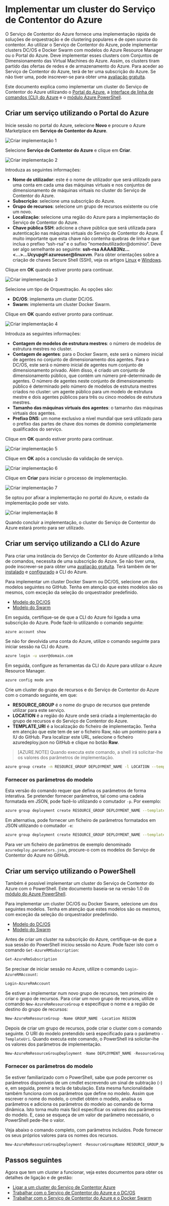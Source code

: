 <properties
   pageTitle="Implementar um cluster do Serviço de Contentor do Azure | Microsoft Azure"
   description="Implemente um cluster do Serviço de Contentor do Azure utilizando o Portal do Azure, a CLI do Azure ou o PowerShell."
   services="container-service"
   documentationCenter=""
   authors="rgardler"
   manager="timlt"
   editor=""
   tags="acs, azure-container-service"
   keywords="Docker, Contentores, Microserviços, Mesos, Azure"/>

<tags
   ms.service="container-service"
   ms.devlang="na"
   ms.topic="get-started-article"
   ms.tgt_pltfrm="na"
   ms.workload="na"
   ms.date="09/13/2016"
   ms.author="rogardle"/>

# Implementar um cluster do Serviço de Contentor do Azure

O Serviço de Contentor do Azure fornece uma implementação rápida de soluções de orquestração e de clustering populares e de open source do contentor. Ao utilizar o Serviço de Contentor do Azure, pode implementar clusters DC/OS e Docker Swarm com modelos do Azure Resource Manager ou o Portal do Azure. Deve implementar esses clusters com Conjuntos de Dimensionamento das Virtual Machines do Azure. Assim, os clusters tiram partido das ofertas de redes e de armazenamento do Azure. Para aceder ao Serviço de Contentor do Azure, terá de ter uma subscrição do Azure. Se não tiver uma, pode inscrever-se para obter uma [avaliação gratuita](http://azure.microsoft.com/pricing/free-trial/?WT.mc_id=AA4C1C935).

Este documento explica como implementar um cluster do Serviço de Contentor do Azure utilizando o [Portal do Azure](#creating-a-service-using-the-azure-portal), a [Interface de linha de comandos (CLI) do Azure](#creating-a-service-using-the-azure-cli) e o [módulo Azure PowerShell](#creating-a-service-using-powershell).  

## Criar um serviço utilizando o Portal do Azure

Inicie sessão no portal do Azure, selecione **Novo** e procure o Azure Marketplace em **Serviço de Contentor do Azure**.

![Criar implementação 1](media/acs-portal1.png)  <br />

Selecione **Serviço de Contentor do Azure** e clique em **Criar**.

![Criar implementação 2](media/acs-portal2.png)  <br />

Introduza as seguintes informações:

- **Nome de utilizador**: este é o nome de utilizador que será utilizado para uma conta em cada uma das máquinas virtuais e nos conjuntos de dimensionamento de máquinas virtuais no cluster do Serviço de Contentor do Azure.
- **Subscrição**: selecione uma subscrição do Azure.
- **Grupo de recursos**: selecione um grupo de recursos existente ou crie um novo.
- **Localização**: selecione uma região do Azure para a implementação do Serviço de Contentor do Azure.
- **Chave pública SSH**: adicione a chave pública que será utilizada para autenticação nas máquinas virtuais do Serviço de Contentor do Azure. É muito importante que esta chave não contenha quebras de linha e que inclua o prefixo “ssh-rsa” e o sufixo “nomedeutilizador@domínio”. Deve ser algo semelhante ao seguinte: **ssh-rsa AAAAB3Nz...<...>...UcyupgH azureuser@linuxvm**. Para obter orientações sobre a criação de chaves Secure Shell (SSH), veja os artigos [Linux]( https://azure.microsoft.com/documentation/articles/virtual-machines-linux-ssh-from-linux/) e [Windows]( https://azure.microsoft.com/documentation/articles/virtual-machines-linux-ssh-from-windows/).

Clique em **OK** quando estiver pronto para continuar.

![Criar implementação 3](media/acs-portal3.png)  <br />

Selecione um tipo de Orquestração. As opções são:

- **DC/OS**: implementa um cluster DC/OS.
- **Swarm**: implementa um cluster Docker Swarm.

Clique em **OK** quando estiver pronto para continuar.

![Criar implementação 4](media/acs-portal4.png)  <br />

Introduza as seguintes informações:

- **Contagem de modelos de estrutura mestres**: o número de modelos de estrutura mestres no cluster.
- **Contagem de agentes**: para o Docker Swarm, este será o número inicial de agentes no conjunto de dimensionamento dos agentes. Para o DC/OS, este será o número inicial de agentes num conjunto de dimensionamento privado. Além disso, é criado um conjunto de dimensionamento público, que contém um número pré-determinado de agentes. O número de agentes neste conjunto de dimensionamento público é determinado pelo número de modelos de estrutura mestres criados no cluster: um agente público para um modelo de estrutura mestre e dois agentes públicos para três ou cinco modelos de estrutura mestres.
- **Tamanho das máquinas virtuais dos agentes**: o tamanho das máquinas virtuais dos agentes.
- **Prefixo DNS**: um nome exclusivo a nível mundial que será utilizado para o prefixo das partes de chave dos nomes de domínio completamente qualificados do serviço.

Clique em **OK** quando estiver pronto para continuar.

![Criar implementação 5](media/acs-portal5.png)  <br />

Clique em **OK** após a conclusão da validação de serviço.

![Criar implementação 6](media/acs-portal6.png)  <br />

Clique em **Criar** para iniciar o processo de implementação.

![Criar implementação 7](media/acs-portal7.png)  <br />

Se optou por afixar a implementação no portal do Azure, o estado da implementação pode ser visto.

![Criar implementação 8](media/acs-portal8.png)  <br />

Quando concluir a implementação, o cluster do Serviço de Contentor do Azure estará pronto para ser utilizado.

## Criar um serviço utilizando a CLI do Azure

Para criar uma instância do Serviço de Contentor do Azure utilizando a linha de comandos, necessita de uma subscrição do Azure. Se não tiver uma, pode inscrever-se para obter uma [avaliação gratuita](http://azure.microsoft.com/pricing/free-trial/?WT.mc_id=AA4C1C935). Terá também de ter [instalado](../xplat-cli-install.md) e [configurado](../xplat-cli-connect.md) a CLI do Azure.

Para implementar um cluster Docker Swarm ou DC/OS, selecione um dos modelos seguintes no GitHub. Tenha em atenção que estes modelos são os mesmos, com exceção da seleção do orquestrador predefinido.

* [Modelo do DC/OS](https://github.com/Azure/azure-quickstart-templates/tree/master/101-acs-mesos)
* [Modelo do Swarm](https://github.com/Azure/azure-quickstart-templates/tree/master/101-acs-swarm)

Em seguida, certifique-se de que a CLI do Azure foi ligada a uma subscrição do Azure. Pode fazê-lo utilizando o comando seguinte:

```bash
azure account show
```
Se não for devolvida uma conta do Azure, utilize o comando seguinte para iniciar sessão na CLI do Azure.

```bash
azure login -u user@domain.com
```

Em seguida, configure as ferramentas da CLI do Azure para utilizar o Azure Resource Manager.

```bash
azure config mode arm
```

Crie um cluster do grupo de recursos e do Serviço de Contentor do Azure com o comando seguinte, em que:

- **RESOURCE_GROUP** é o nome do grupo de recursos que pretende utilizar para este serviço.
- **LOCATION** é a região do Azure onde será criada a implementação do grupo de recursos e do Serviço de Contentor do Azure.
- **TEMPLATE_URI** é a localização do ficheiro de implementação. Tenha em atenção que este tem de ser o ficheiro Raw, não um ponteiro para a IU do GitHub. Para localizar este URL, selecione o ficheiro azuredeploy.json no GitHub e clique no botão **Raw**.

> [AZURE.NOTE] Quando executa este comando, a shell irá solicitar-lhe os valores dos parâmetros de implementação.

```bash
azure group create -n RESOURCE_GROUP DEPLOYMENT_NAME -l LOCATION --template-uri TEMPLATE_URI
```

### Fornecer os parâmetros do modelo

Esta versão do comando requer que defina os parâmetros de forma interativa. Se pretender fornecer parâmetros, tal como uma cadeia formatada em JSON, pode fazê-lo utilizando o comutador `-p`. Por exemplo:

 ```bash
azure group deployment create RESOURCE_GROUP DEPLOYMENT_NAME --template-uri TEMPLATE_URI -p '{ "param1": "value1" … }'
```

Em alternativa, pode fornecer um ficheiro de parâmetros formatados em JSON utilizando o comutador `-e`:

```bash
azure group deployment create RESOURCE_GROUP DEPLOYMENT_NAME --template-uri TEMPLATE_URI -e PATH/FILE.JSON
```

Para ver um ficheiro de parâmetros de exemplo denominado `azuredeploy.parameters.json`, procure-o com os modelos do Serviço de Contentor do Azure no GitHub.

## Criar um serviço utilizando o PowerShell

Também é possível implementar um cluster do Serviço de Contentor do Azure com o PowerShell. Este documento baseia-se na versão 1.0 do [módulo do Azure PowerShell](https://azure.microsoft.com/blog/azps-1-0/).

Para implementar um cluster DC/OS ou Docker Swarm, selecione um dos seguintes modelos. Tenha em atenção que estes modelos são os mesmos, com exceção da seleção do orquestrador predefinido.

* [Modelo do DC/OS](https://github.com/Azure/azure-quickstart-templates/tree/master/101-acs-mesos)
* [Modelo do Swarm](https://github.com/Azure/azure-quickstart-templates/tree/master/101-acs-swarm)

Antes de criar um cluster na subscrição do Azure, certifique-se de que a sua sessão do PowerShell iniciou sessão no Azure. Pode fazer isto com o comando `Get-AzureRMSubscription`:

```powershell
Get-AzureRmSubscription
```

Se precisar de iniciar sessão no Azure, utilize o comando `Login-AzureRMAccount`:

```powershell
Login-AzureRmAccount
```

Se estiver a implementar num novo grupo de recursos, tem primeiro de criar o grupo de recursos. Para criar um novo grupo de recursos, utilize o comando `New-AzureRmResourceGroup` e especifique o nome e a região de destino do grupo de recursos:

```powershell
New-AzureRmResourceGroup -Name GROUP_NAME -Location REGION
```

Depois de criar um grupo de recursos, pode criar o cluster com o comando seguinte. O URI do modelo pretendido será especificado para o parâmetro `-TemplateUri`. Quando executa este comando, o PowerShell irá solicitar-lhe os valores dos parâmetros de implementação.

```powershell
New-AzureRmResourceGroupDeployment -Name DEPLOYMENT_NAME -ResourceGroupName RESOURCE_GROUP_NAME -TemplateUri TEMPLATE_URI
```

### Fornecer os parâmetros do modelo

Se estiver familiarizado com o PowerShell, sabe que pode percorrer os parâmetros disponíveis de um cmdlet escrevendo um sinal de subtração (-) e, em seguida, premir a tecla de tabulação. Esta mesma funcionalidade também funciona com os parâmetros que define no modelo. Assim que escrever o nome do modelo, o cmdlet obtém o modelo, analisa os parâmetros e adiciona os parâmetros do modelo ao comando de forma dinâmica. Isto torna muito mais fácil especificar os valores dos parâmetros do modelo. E, caso se esqueça de um valor de parâmetro necessário, o PowerShell pede-lhe o valor.

Veja abaixo o comando completo, com parâmetros incluídos. Pode fornecer os seus próprios valores para os nomes dos recursos.

```powershell
New-AzureRmResourceGroupDeployment -ResourceGroupName RESOURCE_GROUP_NAME-TemplateURI TEMPLATE_URI -adminuser value1 -adminpassword value2 ....
```

## Passos seguintes

Agora que tem um cluster a funcionar, veja estes documentos para obter os detalhes de ligação e de gestão:

- [Ligar a um cluster do Serviço de Contentor Azure](container-service-connect.md)
- [Trabalhar com o Serviço de Contentor do Azure e o DC/OS](container-service-mesos-marathon-rest.md)
- [Trabalhar com o Serviço de Contentor do Azure e o Docker Swarm](container-service-docker-swarm.md)



<!--HONumber=sep16_HO2-->


